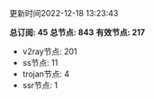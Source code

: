 更新时间2022-12-18 13:23:43

**总订阅: 45**
**总节点: 843**
**有效节点: 217**
- v2ray节点: 201
- ss节点: 11
- trojan节点: 4
- ssr节点: 1
